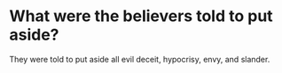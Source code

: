 # What were the believers told to put aside?

They were told to put aside all evil deceit, hypocrisy, envy, and slander.
